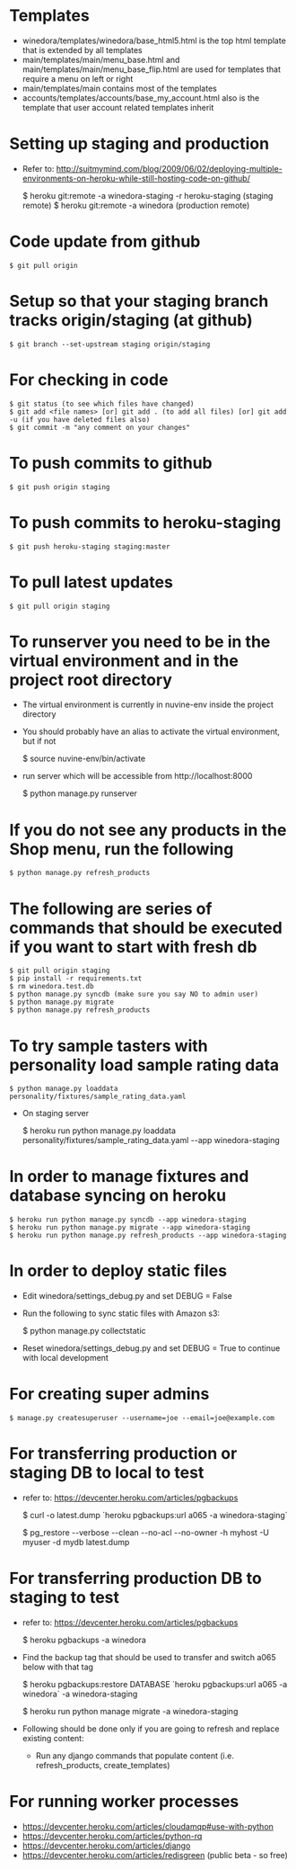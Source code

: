 # Templates
  * winedora/templates/winedora/base_html5.html is the top html template that is extended by all templates
  * main/templates/main/menu_base.html and main/templates/main/menu_base_flip.html are used for templates that require a menu on left or right
  * main/templates/main contains most of the templates
  * accounts/templates/accounts/base_my_account.html also is the template that user account related templates inherit

# Setting up staging and production
  * Refer to: http://suitmymind.com/blog/2009/06/02/deploying-multiple-environments-on-heroku-while-still-hosting-code-on-github/

    $ heroku git:remote -a winedora-staging -r heroku-staging (staging remote)
    $ heroku git:remote -a winedora (production remote)

# Code update from github

    $ git pull origin
  
# Setup so that your staging branch tracks origin/staging (at github)

    $ git branch --set-upstream staging origin/staging

# For checking in code

    $ git status (to see which files have changed)
    $ git add <file names> [or] git add . (to add all files) [or] git add -u (if you have deleted files also)
    $ git commit -m "any comment on your changes"
  
# To push commits to github

    $ git push origin staging

# To push commits to heroku-staging

    $ git push heroku-staging staging:master

# To pull latest updates

    $ git pull origin staging

# To runserver you need to be in the virtual environment and in the project root directory
  * The virtual environment is currently in nuvine-env inside the project directory
  * You should probably have an alias to activate the virtual environment, but if not

    $ source nuvine-env/bin/activate

  * run server which will be accessible from http://localhost:8000

    $ python manage.py runserver

# If you do not see any products in the Shop menu, run the following

    $ python manage.py refresh_products

# The following are series of commands that should be executed if you want to start with fresh db 

    $ git pull origin staging
    $ pip install -r requirements.txt
    $ rm winedora.test.db
    $ python manage.py syncdb (make sure you say NO to admin user) 
    $ python manage.py migrate
    $ python manage.py refresh_products

# To try sample tasters with personality load sample rating data

    $ python manage.py loaddata personality/fixtures/sample_rating_data.yaml 

  * On staging server

    $ heroku run python manage.py loaddata personality/fixtures/sample_rating_data.yaml --app winedora-staging

# In order to manage fixtures and database syncing on heroku

    $ heroku run python manage.py syncdb --app winedora-staging
    $ heroku run python manage.py migrate --app winedora-staging
    $ heroku run python manage.py refresh_products --app winedora-staging

# In order to deploy static files

  * Edit winedora/settings_debug.py and set DEBUG = False
  * Run the following to sync static files with Amazon s3:
    
      $ python manage.py collectstatic

  * Reset winedora/settings_debug.py and set DEBUG = True to continue with local development

# For creating super admins

    $ manage.py createsuperuser --username=joe --email=joe@example.com

# For transferring production or staging DB to local to test
  - refer to: https://devcenter.heroku.com/articles/pgbackups

    $ curl -o latest.dump \`heroku pgbackups:url a065 -a winedora-staging\`
    
    
    $ pg_restore --verbose --clean --no-acl --no-owner -h myhost -U myuser -d mydb latest.dump

# For transferring production DB to staging to test
  - refer to: https://devcenter.heroku.com/articles/pgbackups

    $ heroku pgbackups -a winedora
    
  * Find the backup tag that should be used to transfer and switch a065 below with that tag

    $ heroku pgbackups:restore DATABASE \`heroku pgbackups:url a065 -a winedora\` -a winedora-staging
    
    
    $ heroku run python manage migrate -a winedora-staging

  * Following should be done only if you are going to refresh and replace existing content:
    * Run any django commands that populate content (i.e. refresh_products, create_templates)

# For running worker processes
  - https://devcenter.heroku.com/articles/cloudamqp#use-with-python
  - https://devcenter.heroku.com/articles/python-rq
  - https://devcenter.heroku.com/articles/django
  - https://devcenter.heroku.com/articles/redisgreen (public beta - so free)
